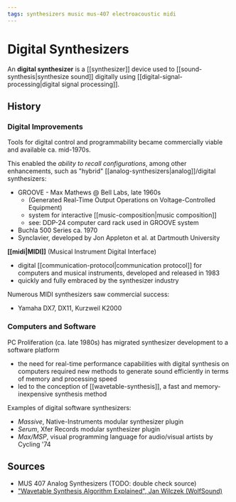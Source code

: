 ```yaml
---
tags: synthesizers music mus-407 electroacoustic midi
---
```


# Digital Synthesizers

An **digital synthesizer** is a [[synthesizer]] device used to [[sound-synthesis|synthesize sound]] digitally using [[digital-signal-processing|digital signal processing]].

## History

### Digital Improvements

Tools for digital control and programmability became commercially viable and available ca. mid-1970s.

This enabled the _ability to recall configurations_, among other enhancements, such as "hybrid" [[analog-synthesizers|analog]]/digital synthesizers:

- GROOVE - Max Mathews @ Bell Labs, late 1960s
  - (Generated Real-Time Output Operations on Voltage-Controlled Equipment)
  - system for interactive [[music-composition|music composition]]
  - see: DDP-24 computer card rack used in GROOVE system
- Buchla 500 Series ca. 1970
- Synclavier, developed by Jon Appleton et al. at Dartmouth University

**[[midi|MIDI]]** (Musical Instrument Digital Interface)

- digital [[communication-protocol|communication protocol]] for computers and musical instruments, developed and released in 1983
- quickly and fully embraced by the synthesizer industry

Numerous MIDI synthesizers saw commercial success:

- Yamaha DX7, DX11, Kurzweil K2000

### Computers and Software

PC Proliferation (ca. late 1980s) has migrated synthesizer development to a software platform

- the need for real-time performance capabilities with digital synthesis on computers required new methods to generate sound efficiently in terms of memory and processing speed
- led to the conception of [[wavetable-synthesis]], a fast and memory-inexpensive synthesis method

Examples of digital software synthesizers:

- _Massive_, Native-Instruments modular synthesizer plugin
- _Serum_, Xfer Records modular synthesizer plugin
- _Max/MSP_, visual programming language for audio/visual artists by Cycling '74

## Sources

- MUS 407 Analog Synthesizers (TODO: double check source)
- ["Wavetable Synthesis Algorithm Explained", Jan Wilczek (WolfSound)](https://www.thewolfsound.com/sound-synthesis/wavetable-synthesis-algorithm/)
